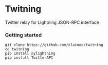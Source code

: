 # Twitning

Twitter relay for Lightning JSON-RPC interface

### Getting started
```
git clone https://github.com/elaineo/twitning
cd twitning
pip install pylightning
pip install TwitterAPI
```
